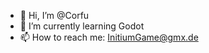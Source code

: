 - 👋 Hi, I’m @Corfu
- 🌱 I’m currently learning Godot
- 📫 How to reach me: InitiumGame@gmx.de

<!---
CorfuHD/CorfuHD is a ✨ special ✨ repository because its `README.md` (this file) appears on your GitHub profile.
You can click the Preview link to take a look at your changes.
--->
